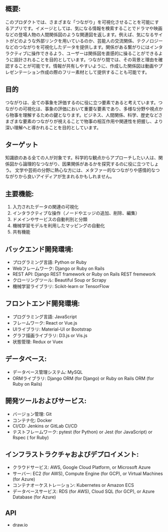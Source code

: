 ## 概要: 
このプロダクトでは、さまざまな「つながり」を可視化させることを可能にするアプリです。イメージとしては、気になる情報を検索することでドラマや映画などの登場人物の人間関係図のような関連図を返します。例えば、気になるサイトがどのような外部リンクを用いているのか、芸能人の交流関係、テクノロジーなどのつながりを可視化したデータを提供します。関係がある繋がりにはインタラクティブに操作できるよう、ユーザーは関係図を直感的に操ることができるように設計されることを目的としています。つながり間では、その背景と理由を確認することが可能です。情報が共有しやすいように、作成した関係図は動画やプレゼンテーション作成の際のフリー素材として提供することも可能です。

## 目的
つながりは、全ての事象を評価するのに役に立つ要素であると考えています。つながりの可視化は、事象の評価において重要な要素であり、多様な分野や視点から物事を理解するための鍵となります。ビジネス、人間関係、科学、歴史などさまざまな要素のつながりが視えることで物事の相互作用や関連性を把握し、より深い理解へと導かれることを目的としています。

## ターゲット
知識欲のある全ての人が対象です。科学的な観点からアプローチしたい人は、関係図から論理的なつながり、因果関係があるかを探究するのに役に立つでしょう。
文学や芸術の分野に熱心な方には、メタファー的なつながりや感情的なつながりから良いアイディアが生まれるかもしれません。

## 主要機能:

1. 入力されたデータの関連の可視化
2. インタラクティブな操作（ノードやエッジの追加、削除、編集）
3. ドメインやサービスの自動判別と分類
4. 機械学習モデルを利用したマッピングの自動化
5. 共有機能

## バックエンド開発環境:

- プログラミング言語: Python or Ruby
- Webフレームワーク: Django or Ruby on Rails
- REST API: Django REST framework or Ruby on Rails REST fremework
- クローリングツール: Beautiful Soup or Scrapy
- 機械学習ライブラリ: Scikit-learn or TensorFlow

## フロントエンド開発環境:

- プログラミング言語: JavaScript
- フレームワーク: React or Vue.js
- UIライブラリ: Material-UI or Bootstrap
- グラフ描画ライブラリ: D3.js or Vis.js
- 状態管理: Redux or Vuex

## データベース:

- データベース管理システム: MySQL
- ORMライブラリ:  Django ORM (for Django) or Ruby on Rails ORM (for Ruby on Rails)

## 開発ツールおよびサービス:

- バージョン管理: Git
- コンテナ化: Docker
- CI/CD: Jenkins or GitLab CI/CD
- テストフレームワーク: pytest (for Python) or Jest (for JavaScript) or Rspec ( for Ruby)

## インフラストラクチャおよびデプロイメント:

- クラウドサービス: AWS, Google Cloud Platform, or Microsoft Azure
- サーバー: EC2 (for AWS), Compute Engine (for GCP), or Virtual Machines (for Azure)
- コンテナオーケストレーション: Kubernetes or Amazon ECS
- データベースサービス: RDS (for AWS), Cloud SQL (for GCP), or Azure Database (for Azure)

## API
- draw.io


